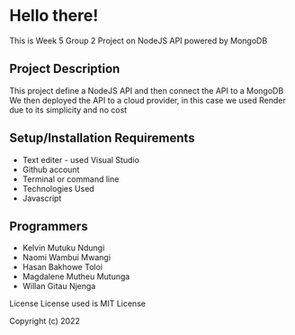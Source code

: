 Hello there!
=======
This is Week 5 Group 2 Project on  NodeJS API powered by MongoDB

Project Description
-----------
This project define a NodeJS API and then connect the API to a MongoDB 
We then deployed the API to a cloud provider, in this case we used  Render due to its simplicity and no cost 

## Setup/Installation Requirements

* Text editer - used Visual Studio
* Github account
* Terminal or command line
* Technologies Used
* Javascript


## Programmers


* Kelvin Mutuku Ndungi
* Naomi Wambui Mwangi
* Hasan Bakhowe Toloi
* Magdalene Mutheu Mutunga
* Willan Gitau Njenga


License
License used is MIT License

Copyright (c) 2022 